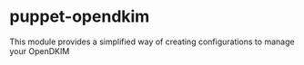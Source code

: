 # puppet-opendkim
This module provides a simplified way of creating configurations to manage your OpenDKIM

